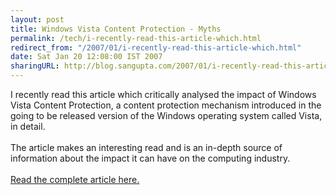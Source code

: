 ```yaml
---
layout: post
title: Windows Vista Content Protection - Myths
permalink: /tech/i-recently-read-this-article-which.html
redirect_from: "/2007/01/i-recently-read-this-article-which.html"
date: Sat Jan 20 12:08:00 IST 2007
sharingURL: http://blog.sangupta.com/2007/01/i-recently-read-this-article-which.html
---
```


<div>
    I recently read this article which critically analysed the impact of Windows Vista Content Protection, a content protection mechanism introduced in the going to be released version of the Windows operating system called Vista, in detail.
    <br>
    <br>The article makes an interesting read and is an in-depth source of information about the impact it can have on the computing industry.
    <br>
    <br>
    <a href="http://www.cs.auckland.ac.nz/%7Epgut001/pubs/vista_cost.txt">Read the complete article here.</a>
</div>
